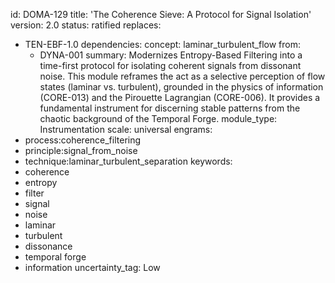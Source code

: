 id: DOMA-129
title: 'The Coherence Sieve: A Protocol for Signal Isolation'
version: 2.0
status: ratified
replaces:
- TEN-EBF-1.0
dependencies:
  concept: laminar_turbulent_flow
  from:
  - DYNA-001
summary: Modernizes Entropy-Based Filtering into a time-first protocol for isolating
  coherent signals from dissonant noise. This module reframes the act as a selective
  perception of flow states (laminar vs. turbulent), grounded in the physics of information
  (CORE-013) and the Pirouette Lagrangian (CORE-006). It provides a fundamental instrument
  for discerning stable patterns from the chaotic background of the Temporal Forge.
module_type: Instrumentation
scale: universal
engrams:
- process:coherence_filtering
- principle:signal_from_noise
- technique:laminar_turbulent_separation
keywords:
- coherence
- entropy
- filter
- signal
- noise
- laminar
- turbulent
- dissonance
- temporal forge
- information
uncertainty_tag: Low